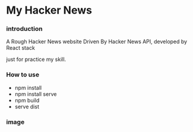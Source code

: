 # My Hacker News

### introduction

A Rough Hacker News website Driven By Hacker News API, developed by React stack

just for practice my skill.

### How to use

- npm install
- npm install serve
- npm build
- serve dist

### image

